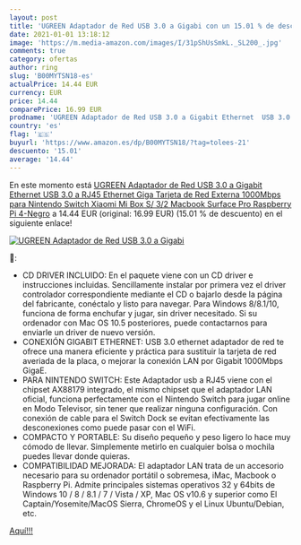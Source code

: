```yaml
---
layout: post
title: 'UGREEN Adaptador de Red USB 3.0 a Gigabi con un 15.01 % de descuento'
date: 2021-01-01 13:18:12
image: 'https://m.media-amazon.com/images/I/31pShUsSmkL._SL200_.jpg'
comments: true
category: ofertas
author: ring
slug: 'B00MYTSN18-es'
actualPrice: 14.44 EUR
currency: EUR
price: 14.44
comparePrice: 16.99 EUR
prodname: 'UGREEN Adaptador de Red USB 3.0 a Gigabit Ethernet  USB 3.0 a RJ45 Ethernet Giga Tarjeta de Red Externa 1000Mbps para Nintendo Switch  Xiaomi Mi Box S/ 3/2  Macbook  Surface Pro  Raspberry Pi 4-Negro'
country: 'es'
flag: '🇪🇸'
buyurl: 'https://www.amazon.es/dp/B00MYTSN18/?tag=tolees-21'
descuento: '15.01'
average: '14.44'
---
```


En este momento está [UGREEN Adaptador de Red USB 3.0 a Gigabit Ethernet  USB 3.0 a RJ45 Ethernet Giga Tarjeta de Red Externa 1000Mbps para Nintendo Switch  Xiaomi Mi Box S/ 3/2  Macbook  Surface Pro  Raspberry Pi 4-Negro](https://www.amazon.es/dp/B00MYTSN18/?tag=tolees-21) a 14.44 EUR (original: 16.99 EUR) (15.01 %  de descuento) en el siguiente enlace!

[![UGREEN Adaptador de Red USB 3.0 a Gigabi](https://m.media-amazon.com/images/I/31pShUsSmkL._SL200_.jpg)](https://www.amazon.es/dp/B00MYTSN18/?tag=tolees-21)

🔎:

- CD DRIVER INCLUIDO: En el paquete viene con un CD driver e instrucciones incluidas. Sencillamente instalar por primera vez el driver controlador correspondiente mediante el CD o bajarlo desde la página del fabricante, conéctalo y listo para navegar. Para Windows 8/8.1/10, funciona de forma enchufar y jugar, sin driver necesitado. Si su ordenador con Mac OS 10.5 posteriores, puede contactarnos para enviarle un driver de nuevo versión.
- CONEXIÓN GIGABIT ETHERNET: USB 3.0 ethernet adaptador de red te ofrece una manera eficiente y práctica para sustituir la tarjeta de red averiada de la placa, o mejorar la conexión LAN por Gigabit 1000Mbps GigaE.
- PARA NINTENDO SWITCH: Este Adaptador usb a RJ45 viene con el chipset AX88179 integrado, el mismo chipset que el adaptador LAN oficial, funciona perfectamente con el Nintendo Switch para jugar online en Modo Televisor, sin tener que realizar ninguna configuración. Con conexión de cable para el Switch Dock se evitan efectivamente las desconexiones como puede pasar con el WiFi.
- COMPACTO Y PORTABLE: Su diseño pequeño y peso ligero lo hace muy cómodo de llevar. Simplemente metirlo en cualquier bolsa o mochila puedes llevar donde quieras.
- COMPATIBILIDAD MEJORADA: El adaptador LAN trata de un accesorio necesario para su ordenador portátil o sobremesa, iMac, Macbook o Raspberry Pi. Admite principales sistemas operativos 32 y 64bits de Windows 10 / 8 / 8.1 / 7 / Vista / XP, Mac OS v10.6 y superior como El Captain/Yosemite/MacOS Sierra, ChromeOS y el Linux Ubuntu/Debian, etc.

[Aquí!!!](https://www.amazon.es/dp/B00MYTSN18/?tag=tolees-21)

